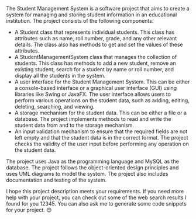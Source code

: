 The Student Management System is a software project that aims to create a system for managing and storing student information in an educational institution. The project consists of the following components:

- A Student class that represents individual students. This class has attributes such as name, roll number, grade, and any other relevant details. The class also has methods to get and set the values of these attributes.
- A StudentManagementSystem class that manages the collection of students. This class has methods to add a new student, remove an existing student, search for a student by name or roll number, and display all the students in the system.
- A user interface for the Student Management System. This can be either a console-based interface or a graphical user interface (GUI) using libraries like Swing or JavaFX. The user interface allows users to perform various operations on the student data, such as adding, editing, deleting, searching, and viewing.
- A storage mechanism for the student data. This can be either a file or a database. The project implements methods to read and write the student data from and to the storage mechanism.
- An input validation mechanism to ensure that the required fields are not left empty and that the student data is in the correct format. The project checks the validity of the user input before performing any operation on the student data.

The project uses Java as the programming language and MySQL as the database. The project follows the object-oriented design principles and uses UML diagrams to model the system. The project also includes documentation and testing of the system.



I hope this project description meets your requirements. If you need more help with your project, you can check out some of the web search results I found for you 12345. You can also ask me to generate some code snippets for your project. 😊
